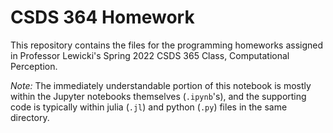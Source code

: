 # CSDS 364 Homework

This repository contains the files for the programming homeworks assigned in Professor Lewicki's Spring 2022 CSDS 365 Class, Computational Perception.

_Note:_ The immediately understandable portion of this notebook is mostly within the Jupyter notebooks themselves (`.ipynb`'s), and the supporting code is typically within julia (`.jl`) and python (`.py`) files in the same directory.
